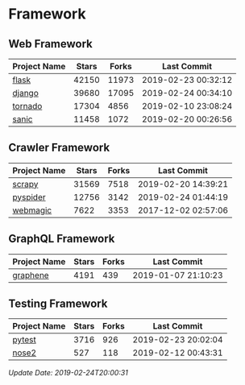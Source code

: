 # Framework

## Web Framework

| Project Name | Stars | Forks | Last Commit |
| ------------ | ----- | ----- | ----------- |
| [flask](https://github.com/pallets/flask) | 42150 | 11973 | 2019-02-23 00:32:12 |
| [django](https://github.com/django/django) | 39680 | 17095 | 2019-02-24 00:34:10 |
| [tornado](https://github.com/tornadoweb/tornado) | 17304 | 4856 | 2019-02-10 23:08:24 |
| [sanic](https://github.com/huge-success/sanic) | 11458 | 1072 | 2019-02-20 00:26:56 |

## Crawler Framework

| Project Name | Stars | Forks | Last Commit |
| ------------ | ----- | ----- | ----------- |
| [scrapy](https://github.com/scrapy/scrapy) | 31569 | 7518 | 2019-02-20 14:39:21 |
| [pyspider](https://github.com/binux/pyspider) | 12756 | 3142 | 2019-02-24 01:44:19 |
| [webmagic](https://github.com/code4craft/webmagic) | 7622 | 3353 | 2017-12-02 02:57:06 |

## GraphQL Framework

| Project Name | Stars | Forks | Last Commit |
| ------------ | ----- | ----- | ----------- |
| [graphene](https://github.com/graphql-python/graphene) | 4191 | 439 | 2019-01-07 21:10:23 |

## Testing Framework

| Project Name | Stars | Forks | Last Commit |
| ------------ | ----- | ----- | ----------- |
| [pytest](https://github.com/pytest-dev/pytest) | 3716 | 926 | 2019-02-23 20:02:04 |
| [nose2](https://github.com/nose-devs/nose2) | 527 | 118 | 2019-02-12 00:43:31 |

*Update Date: 2019-02-24T20:00:31*